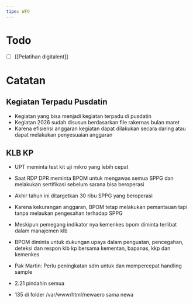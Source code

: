 ```yaml
---
tipe: WFO
---
```

# Todo
- [ ] [[Pelatihan digitalent]] 
# Catatan
## Kegiatan Terpadu Pusdatin
- Kegiatan yang bisa menjadi kegiatan terpadu di pusdatin
- Kegiatan 2026 sudah disusun berdasarkan file rakernas bulan maret
- Karena efisiensi anggaran kegiatan dapat dilakukan secara daring atau dapat melakukan penyesuaian anggaran
## KLB KP
- UPT meminta test kit uji mikro yang lebih cepat
- Saat RDP DPR meminta BPOM untuk mengawas semua SPPG dan melakukan sertifikasi sebelum sarana bisa beroperasi
- Akhir tahun ini ditargetkan 30 ribu SPPG yang beroperasi
- Karena kekurangan anggaran, BPOM tetap melakukan pemantauan tapi tanpa melaukan pengesahan terhadap SPPG
- Meskipun pemegang indikator nya kemenkes bpom diminta terlibat dalam manajemen klb
- BPOM diminta untuk dukungan upaya dalam penguatan, pencegahan, deteksi dan respon klb kp bersama kementan, bapanas, kkp dan kemenkes
- Pak Martin: Perlu peningkatan sdm untuk dan mempercepat handling sample

- 2.21 pindahin semua
- 135 di folder /var/www/html/newaero sama newa